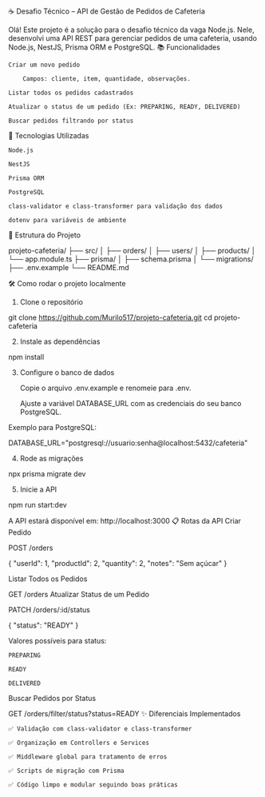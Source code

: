 ☕ Desafio Técnico – API de Gestão de Pedidos de Cafeteria

Olá! Este projeto é a solução para o desafio técnico da vaga Node.js. Nele, desenvolvi uma API REST para gerenciar pedidos de uma cafeteria, usando Node.js, NestJS, Prisma ORM e PostgreSQL.
📚 Funcionalidades

    Criar um novo pedido

        Campos: cliente, item, quantidade, observações.

    Listar todos os pedidos cadastrados

    Atualizar o status de um pedido (Ex: PREPARING, READY, DELIVERED)

    Buscar pedidos filtrando por status

🚀 Tecnologias Utilizadas

    Node.js

    NestJS

    Prisma ORM

    PostgreSQL

    class-validator e class-transformer para validação dos dados

    dotenv para variáveis de ambiente

📂 Estrutura do Projeto

projeto-cafeteria/
├── src/
│   ├── orders/
│   ├── users/
│   ├── products/
│   └── app.module.ts
├── prisma/
│   ├── schema.prisma
│   └── migrations/
├── .env.example
└── README.md

🛠️ Como rodar o projeto localmente
1) Clone o repositório

git clone https://github.com/Murilo517/projeto-cafeteria.git
cd projeto-cafeteria

2) Instale as dependências

npm install

3) Configure o banco de dados

    Copie o arquivo .env.example e renomeie para .env.

    Ajuste a variável DATABASE_URL com as credenciais do seu banco PostgreSQL.

Exemplo para PostgreSQL:

DATABASE_URL="postgresql://usuario:senha@localhost:5432/cafeteria"

4) Rode as migrações

npx prisma migrate dev

5) Inicie a API

npm run start:dev

A API estará disponível em: http://localhost:3000
📋 Rotas da API
Criar Pedido

POST /orders

{
  "userId": 1,
  "productId": 2,
  "quantity": 2,
  "notes": "Sem açúcar"
}

Listar Todos os Pedidos

GET /orders
Atualizar Status de um Pedido

PATCH /orders/:id/status

{
  "status": "READY"
}

Valores possíveis para status:

    PREPARING

    READY

    DELIVERED

Buscar Pedidos por Status

GET /orders/filter/status?status=READY
✨ Diferenciais Implementados

    ✅ Validação com class-validator e class-transformer

    ✅ Organização em Controllers e Services

    ✅ Middleware global para tratamento de erros

    ✅ Scripts de migração com Prisma

    ✅ Código limpo e modular seguindo boas práticas
